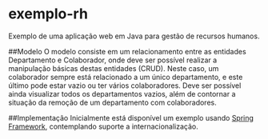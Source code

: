 exemplo-rh
==========

Exemplo de uma aplicação web em Java para gestão de recursos humanos.


##Modelo
O modelo consiste em um relacionamento entre as entidades Departamento e Colaborador, onde deve ser possível realizar a manipulação básicas destas entidades (CRUD).
Neste caso, um colaborador sempre está relacionado a um único departamento, e este último pode estar vazio ou ter vários colaboradores.
Deve ser possível ainda visualizar todos os departamentos vazios, além de contornar a situação da remoção de um departamento com colaboradores.

##Implementação
Inicialmente está disponível um exemplo usando [Spring Framework](rh-spring), contemplando suporte a internacionalização.

